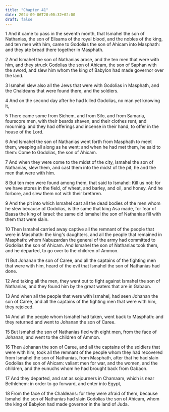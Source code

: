```yaml
---
title: "Chapter 41"
date: 2024-09-06T20:00:32+02:00
draft: false
---
```



1 And it came to pass in the seventh month, that Ismahel the son of Nathanias, the son of Elisama of the royal blood, and the nobles of the king, and ten men with him, came to Godolias the son of Ahicam into Masphath: and they ate bread there together in Masphath.

2 And Ismahel the son of Nathanias arose, and the ten men that were with him, and they struck Godolias the son of Ahicam, the son of Saphan with the sword, and slew him whom the king of Babylon had made governor over the land.

3 Ismahel slew also all the Jews that were with Godolias in Masphath, and the Chaldeans that were found there, and the soldiers.

4 And on the second day after he had killed Godolias, no man yet knowing it,

5 There came some from Sichem, and from Silo, and from Samaria, fourscore men, with their beards shaven, and their clothes rent, and mourning: and they had offerings and incense in their hand, to offer in the house of the Lord.

6 And Ismahel the son of Nathanias went forth from Masphath to meet them, weeping all along as he went: and when he had met them, he said to them: Come to Godolias, the son of Ahicam.

7 And when they were come to the midst of the city, Ismahel the son of Nathanias, slew them, and cast them into the midst of the pit, he and the men that were with him.

8 But ten men were found among them, that said to Ismahel: Kill us not: for we have stores in the field, of wheat, and barley, and oil, and honey. And he forbore, and slew them not with their brethren.

9 And the pit into which Ismahel cast all the dead bodies of the men whom he slew because of Godolias, is the same that king Asa made, for fear of Baasa the king of Israel: the same did Ismahel the son of Nathanias fill with them that were slain.

10 Then Ismahel carried away captive all the remnant of the people that were in Masphath: the king's daughters, and all the people that remained in Masphath: whom Nabuzardan the general of the army had committed to Godolias the son of Ahicam. And Ismahel the son of Nathanias took them, and he departed, to go over to the children of Ammon.

11 But Johanan the son of Caree, and all the captains of the fighting men that were with him, heard of the evil that Ismahel the son of Nathanias had done.

12 And taking all the men, they went out to fight against Ismahel the son of Nathanias, and they found him by the great waters that are in Gabaon.

13 And when all the people that were with Ismahel, had seen Johanan the son of Caree, and all the captains of the fighting men that were with him, they rejoiced.

14 And all the people whom Ismahel had taken, went back to Masphath: and they returned and went to Johanan the son of Caree.

15 But Ismahel the son of Nathanias fled with eight men, from the face of Johanan, and went to the children of Ammon.

16 Then Johanan the son of Caree, and all the captains of the soldiers that were with him, took all the remnant of the people whom they had recovered from Ismahel the son of Nathanias, from Masphath, after that he had slain Godolias the son of Ahicam: valiant men for war, and the women, and the children, and the eunuchs whom he had brought back from Gabaon.

17 And they departed, and sat as sojourners in Chamaam, which is near Bethlehem: in order to go forward, and enter into Egypt,

18 From the face of the Chaldeans: for they were afraid of them, because Ismahel the son of Nathanias had slain Godolias the son of Ahicam, whom the king of Babylon had made governor in the land of Juda.

